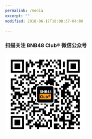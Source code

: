 ```yaml
---
permalink: /media
excerpt: ""
modified: 2018-06-17T18:08:37-04:00

---
```

### 扫描关注 BNB48 Club® 微信公众号 
![image](./assets/qrcode_for_bnb48_mp.jpg)
